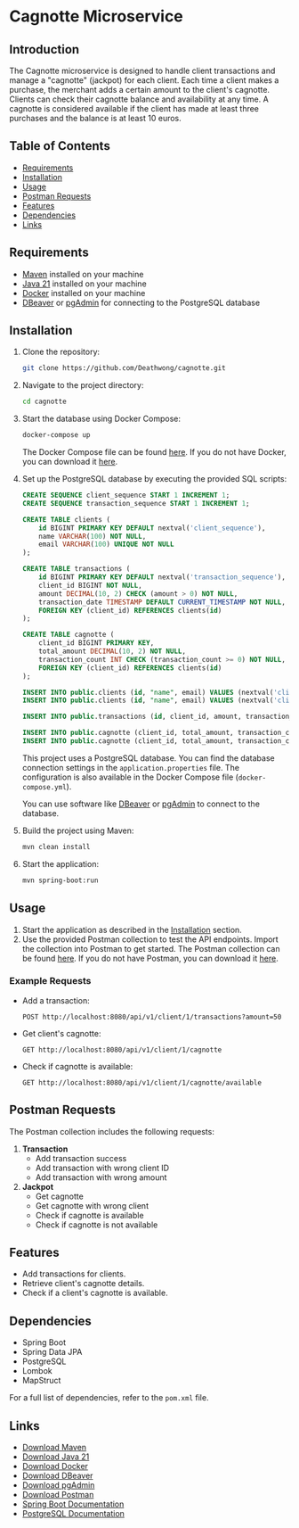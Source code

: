 # Cagnotte Microservice

## Introduction

The Cagnotte microservice is designed to handle client transactions and manage a "cagnotte" (jackpot) for each client.
Each time a client makes a purchase, the merchant adds a certain amount to the client's cagnotte. Clients can check
their cagnotte balance and availability at any time. A cagnotte is considered available if the client has made at least
three purchases and the balance is at least 10 euros.

## Table of Contents

- [Requirements](#requirements)
- [Installation](#installation)
- [Usage](#usage)
- [Postman Requests](#postman-requests)
- [Features](#features)
- [Dependencies](#dependencies)
- [Links](#links)

## Requirements

- [Maven](https://maven.apache.org/download.cgi) installed on your machine
- [Java 21](https://www.oracle.com/java/technologies/javase/jdk21-archive-downloads.html) installed on your machine
- [Docker](https://www.docker.com/products/docker-desktop) installed on your machine
- [DBeaver](https://dbeaver.io/download/) or [pgAdmin](https://www.pgadmin.org/download/) for connecting to the
  PostgreSQL database

## Installation

1. Clone the repository:
    ```sh
    git clone https://github.com/Deathwong/cagnotte.git
    ```
2. Navigate to the project directory:
    ```sh
    cd cagnotte
    ```
3. Start the database using Docker Compose:
    ```sh
    docker-compose up
    ```
   The Docker Compose file can be found [here](./docker-compose.yml). If you do not have Docker, you can download
   it [here](https://www.docker.com/products/docker-desktop).


4. Set up the PostgreSQL database by executing the provided SQL scripts:
    ```sql
    CREATE SEQUENCE client_sequence START 1 INCREMENT 1;
    CREATE SEQUENCE transaction_sequence START 1 INCREMENT 1;

    CREATE TABLE clients (
        id BIGINT PRIMARY KEY DEFAULT nextval('client_sequence'),
        name VARCHAR(100) NOT NULL,
        email VARCHAR(100) UNIQUE NOT NULL
    );

    CREATE TABLE transactions (
        id BIGINT PRIMARY KEY DEFAULT nextval('transaction_sequence'),
        client_id BIGINT NOT NULL,
        amount DECIMAL(10, 2) CHECK (amount > 0) NOT NULL,
        transaction_date TIMESTAMP DEFAULT CURRENT_TIMESTAMP NOT NULL,
        FOREIGN KEY (client_id) REFERENCES clients(id)
    );

    CREATE TABLE cagnotte (
        client_id BIGINT PRIMARY KEY,
        total_amount DECIMAL(10, 2) NOT NULL,
        transaction_count INT CHECK (transaction_count >= 0) NOT NULL,
        FOREIGN KEY (client_id) REFERENCES clients(id)
    );

    INSERT INTO public.clients (id, "name", email) VALUES (nextval('client_sequence'::regclass), 'bForBank', 'jefride.mensah@bforebank.fr');
    INSERT INTO public.clients (id, "name", email) VALUES (nextval('client_sequence'::regclass), 'bForBank two', 'jefrido.mensah@bforebank.fr');

    INSERT INTO public.transactions (id, client_id, amount, transaction_date) VALUES (nextval('transaction_sequence'::regclass), 2, 50, CURRENT_TIMESTAMP);

    INSERT INTO public.cagnotte (client_id, total_amount, transaction_count) VALUES (2, 5, 1);
    INSERT INTO public.cagnotte (client_id, total_amount, transaction_count) VALUES (1, 50, 5);
    ```

   This project uses a PostgreSQL database. You can find the database connection settings in
   the `application.properties` file. The configuration is also available in the Docker Compose
   file (`docker-compose.yml`).

   You can use software like [DBeaver](https://dbeaver.io/download/) or [pgAdmin](https://www.pgadmin.org/download/) to
   connect to the database.


5. Build the project using Maven:
    ```sh
    mvn clean install
    ```
6. Start the application:
    ```sh
    mvn spring-boot:run
    ```

## Usage

1. Start the application as described in the [Installation](#installation) section.
2. Use the provided Postman collection to test the API endpoints. Import the collection into Postman to get started. The
   Postman collection can be found [here](./Cagnotte.postman_collection.json). If you do not have Postman, you can
   download it [here](https://www.postman.com/downloads/).

### Example Requests

- Add a transaction:
    ```http
    POST http://localhost:8080/api/v1/client/1/transactions?amount=50
    ```
- Get client's cagnotte:
    ```http
    GET http://localhost:8080/api/v1/client/1/cagnotte
    ```
- Check if cagnotte is available:
    ```http
    GET http://localhost:8080/api/v1/client/1/cagnotte/available
    ```

## Postman Requests

The Postman collection includes the following requests:

1. **Transaction**
    - Add transaction success
    - Add transaction with wrong client ID
    - Add transaction with wrong amount
2. **Jackpot**
    - Get cagnotte
    - Get cagnotte with wrong client
    - Check if cagnotte is available
    - Check if cagnotte is not available

## Features

- Add transactions for clients.
- Retrieve client's cagnotte details.
- Check if a client's cagnotte is available.

## Dependencies

- Spring Boot
- Spring Data JPA
- PostgreSQL
- Lombok
- MapStruct

For a full list of dependencies, refer to the `pom.xml` file.

## Links

- [Download Maven](https://maven.apache.org/download.cgi)
- [Download Java 21](https://www.oracle.com/java/technologies/javase/jdk21-archive-downloads.html)
- [Download Docker](https://www.docker.com/products/docker-desktop)
- [Download DBeaver](https://dbeaver.io/download/)
- [Download pgAdmin](https://www.pgadmin.org/download/)
- [Download Postman](https://www.postman.com/downloads/)
- [Spring Boot Documentation](https://spring.io/projects/spring-boot)
- [PostgreSQL Documentation](https://www.postgresql.org/docs/)
